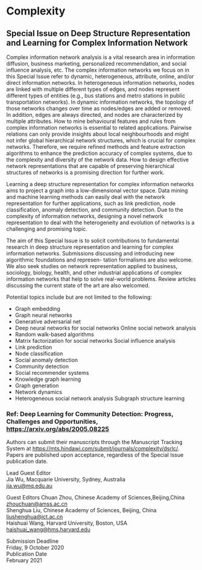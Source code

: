 # Complexity

## Special Issue on Deep Structure Representation and Learning for Complex Information Network

Complex information network analysis is a vital research area in information diffusion, business marketing, personalized recommendation, and social influence analysis, etc. The complex information networks we focus on in this Special Issue refer to dynamic, heterogeneous, attribute, online, and/or direct information networks. In heterogeneous information networks, nodes are linked with multiple different types of edges, and nodes represent different types of entities (e.g., bus stations and metro stations in public transportation networks). In dynamic information networks, the topology of those networks changes over time as nodes/edges are added or removed. In addition, edges are always directed, and nodes are characterized by multiple attributes. How to mine behavioural features and rules from complex information networks is essential to related applications. Pairwise relations can only provide insights about local neighbourhoods and might not infer global hierarchical network structures, which is crucial for complex networks. Therefore, we require refined methods and feature extraction algorithms to enhance the prediction accuracy of complex systems, due to the complexity and diversity of the network data. How to design effective network representations that are capable of preserving hierarchical structures of networks is a promising direction for further work.

Learning a deep structure representation for complex information networks aims to project a graph into a low-dimensional vector space. Data mining and machine learning methods can easily deal with the network representation for further applications, such as link prediction, node classification, anomaly detection, and community detection. Due to the complexity of information networks, designing a novel network representation to deal with the heterogeneity and evolution of networks is a challenging and promising topic.

The aim of this Special Issue is to solicit contributions to fundamental research in deep structure representation and learning for complex information networks. Submissions discussing and introducing new algorithmic foundations and represen- tation formalisms are also welcome. We also seek studies on network representation applied to business, sociology, biology, health, and other industrial applications of complex information networks that help to solve real-world problems. Review articles discussing the current state of the art are also welcomed.

Potential topics include but are not limited to the following:
* Graph embedding
* Graph neural networks
* Generative adversarial net
* Deep neural networks for social networks Online social network analysis
* Random walk-based algorithms
* Matrix factorization for social networks Social influence analysis
* Link prediction
* Node classification
* Social anomaly detection
* Community detection
* Social recommender systems
* Knowledge graph learning
* Graph generation
* Network dynamics
* Heterogeneous social network analysis Subgraph structure learning

### Ref: Deep Learning for Community Detection: Progress, Challenges and Opportunities, https://arxiv.org/abs/2005.08225

Authors can submit their manuscripts through the Manuscript Tracking System at https://mts.hindawi.com/submit/journals/complexity/dsrlc/.
Papers are published upon acceptance, regardless of the Special Issue publication date.  

Lead Guest Editor  
Jia Wu, Macquarie University, Sydney, Australia  
jia.wu@mq.edu.au  

Guest Editors
Chuan Zhou, Chinese Academy of Sciences,Beijing,China zhouchuan@amss.ac.cn  
Shenghua Liu, Chinese Academy of Sciences, Beijing, China liushenghua@ict.ac.cn  
Haishuai Wang, Harvard University, Boston, USA haishuai_wang@hms.harvard.edu  

Submission Deadline  
Friday, 9 October 2020  
Publication Date  
February 2021  
